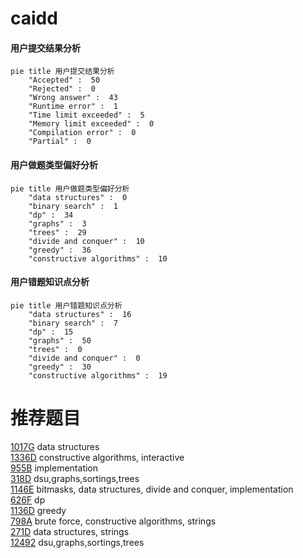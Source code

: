 # caidd

<!-- tabs:start -->



#### **用户提交结果分析**

```mermaid
pie title 用户提交结果分析
    "Accepted" :  50
    "Rejected" :  0
    "Wrong answer" :  43
    "Runtime error" :  1
    "Time limit exceeded" :  5
    "Memory limit exceeded" :  0
    "Compilation error" :  0
    "Partial" :  0
```

#### **用户做题类型偏好分析**

```mermaid
pie title 用户做题类型偏好分析
    "data structures" :  0
    "binary search" :  1
    "dp" :  34
    "graphs" :  3
    "trees" :  29
    "divide and conquer" :  10
    "greedy" :  36
    "constructive algorithms" :  10
```
#### **用户错题知识点分析**

```mermaid
pie title 用户错题知识点分析
    "data structures" :  16
    "binary search" :  7
    "dp" :  15
    "graphs" :  50
    "trees" :  0
    "divide and conquer" :  0
    "greedy" :  30
    "constructive algorithms" :  19
```



<!-- tabs:end -->
# 推荐题目
[1017G](https://codeforces.com/contest/1017/problem/G)		data structures		  
[1336D](https://codeforces.com/contest/1336/problem/D)		constructive algorithms,
                        interactive		  
[955B](https://codeforces.com/contest/955/problem/B)		implementation		  
[318D](https://codeforces.com/contest/318/problem/D)		dsu,graphs,sortings,trees		  
[1146E](https://codeforces.com/contest/1146/problem/E)		bitmasks,
                        data structures,
                        divide and conquer,
                        implementation		  
[626F](https://codeforces.com/contest/626/problem/F)		dp		  
[1136D](https://codeforces.com/contest/1136/problem/D)		greedy		  
[798A](https://codeforces.com/contest/798/problem/A)		brute force,
                        constructive algorithms,
                        strings		  
[271D](https://codeforces.com/contest/271/problem/D)		data structures,
                        strings		  
[12492](https://codeforces.com/contest/1249/problem/2)		dsu,graphs,sortings,trees		  
